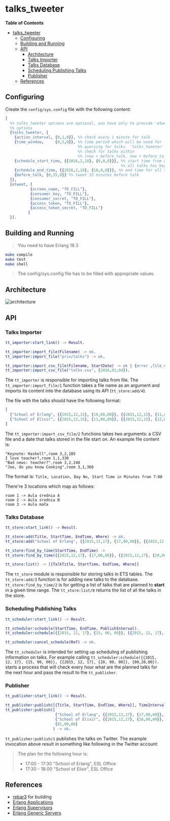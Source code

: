 # talks_tweeter #

<!-- markdown-toc start - Don't edit this section. Run M-x markdown-toc-generate-toc again -->
**Table of Contents**

- [talks_tweeter](#talkstweeter)
    - [Configuring](#configuring)
    - [Building and Running](#building-and-running)
    - [API](#api)
        - [Architecture](#architecture)
        - [Talks Importer](#talks-importer)
        - [Talks Database](#talks-database)
        - [Scheduling Publishing Talks](#scheduling-publishing-talks)
        - [Publisher](#publisher)
    - [References](#references)

<!-- markdown-toc end -->


## Configuring ##

Create the `config/sys.config` file with the following content:

```erlang
[
  %% talks_tweeter options are optional, you have only to provide 'etweet'
  %% options
  {talks_tweeter, [
    {action_interval, {0,1,0}}, %% check every 1 minute for talk
    {time_window,     {0,5,0}}, %% time period which will be used for
                                %% querying for talks. 'talks_tweeter' will
                                %% check for talks within
                                %% (now + before_talk, now + before_talk + time_window) minutes
    {schedule_start_time, {{2016,2,18}, {6,0,0}}}, %% start time from which
                                                   %% all talks has begin
    {schedule_end_time, {{2016,2,19}, {18,0,0}}}, %% end time for all talks
    {before_talk, {0,15,0}} %% tweet 15 minutes before talk
  ]},
  {etweet, [
           {screen_name, "TO_FILL"},
           {consumer_key, "TO_FILL"},
           {consumer_secret, "TO_FILL"},
           {access_token, "TO_FILL"},
           {access_token_secret, "TO_FILL"}
          ]
  }].
```

## Building and Running ##

> You need to have Erlang 18.3

```bash
make compile
make test
make shell
```

> The config/sys.config file has to be filled with appropriate values.

## Architecture ##

![architecture](https://docs.google.com/drawings/d/1Tg9J9MGxVXwA0_3NdQ4FWo9yQ3XYL78aljEgNRK3Yu4/pub?w=960&h=720)

## API ##

### Talks Importer ###

```erlang
tt_importer:start_link() -> Result.

tt_importer:import_file(Filename) -> ok.
tt_importer:import_file("priv/talks") -> ok.

tt_importer:import_csv_file(Filename, StartDate) -> ok | {error ,file_not_exists}.
tt_importer:import_csv_file("talks.csv", {2016,02,04}).

```

The `tt_importer` is responsible for importing talks from file. The `tt_importer:import_file/1` function takes a file name as an argument and imports its content into the database using its API (`tt_store:add/4`).

The file with the talks should have the following format:
```erlang
[
  {"School of Erlang", {{2015,12,15}, {10,00,00}}, {{2015,12,15}, {11,00,00}}, "ESL Office"},
  {"School of Elixir", {{2015,12,15}, {11,00,00}}, {{2015,12,15}, {12,00,00}}, "ESL Office"}
]
```

The `tt_importer:import_csv_file/2` functions takes two arguments: a CSV file and a date that talks stored in the file start on. An example file content is:

```csv
"Keynote: Haskell",room 3,2,185
I love teacher?,room 1,1,330
"Bad news: teacher?",room 3,2,240
"Joe, do you know Cooking",room 3,1,360
```

The format is: 
`Title, Location, Day No, Start Time in Minutes from 7:00`

There're 3 locations which map as follows:
```
room 1 -> Aula średnia A
room 2 -> Aula średnia B
room 3 -> Aula mała
```

### Talks Database ###

```erlang
tt_store:start_link() -> Result.

tt_store:add(Title, StartTime, EndTime, Where) -> ok.
tt_store:add("School of Erlang", {{2015,12,17}, {17,00,00}}, {{2015,12,17}, {19,00,00}}) -> ok.

tt_store:find_by_time(StartTime, EndTime) -> 
tt_store:find_by_time({{2015,12,17}, {17,00,00}}, {{2015,12,17}, {20,00,00}}) -> [{TalkTitle, StartTime, EndTime, Where}]

tt_store:list() -> [{TalkTitle, StartTime, EndTime, Where}]
```

The `tt_store` module is responsible for storing talks in ETS tables. The `tt_store:add/3` function is for adding new talks to the database. `tt_store:find_by_time/2` is for getting a list of talks that are planned to **start** in a given time range. The `tt_store:list/0` returns the list of all the talks in the store.

### Scheduling Publishing Talks ###


```erlang
tt_scheduler:start_link() -> Result.

tt_scheduler:schedule(StartTime, EndTime, PublishInterval).
tt_scheduler:schedule({{2015, 12, 17}, {15, 00, 00}}, {{2015, 12, 17}, {20, 00, 00}}, {01,00,00}) -> Ref.

tt_scheduler:cancel_schedule(Ref) -> ok.
```

The `tt_scheduler` is intended for setting up scheduling of publishing information on talks. For example calling `tt_scheduler:schedule({{2015, 12, 17}, {15, 00, 00}}, {{2015, 12, 17}, {20, 00, 00}}, {00,20,00}).` starts a process that will check every hour what are the planned talks for the next hour and pass the result to the `tt_publisher`.

### Publisher ###

```erlang
tt_publisher:start_link() -> Result.

tt_publisher:publish([{Title, StartTime, EndTime, Where}], TimeInterval) -> ok
tt_publisher:publish([
                      {"School of Erlang", {{2015,12,17}, {17,00,00}}, {{2015,12,17}, {17,30,00}}, "ESL Office"}
                      {"School of Elixir", {{2015,12,17}, {18,00,00}}, {{2015,12,17}, {18,30,00}}, "ESL Office"},
                      {01,00,00}
                     ) -> ok.
```

`tt_publisher:publish/1` publishes the talks on Twitter. The example invocation above result in something like following in the Twitter account:

> The plan for the following hour is:
> * 17:00 - 17:30 "School of Erlang", ESL Office
> * 17:30 - 18:00 "School of Elixir", ESL Office

## References ##

* [rebar3](https://www.rebar3.org/) for building
* [Erlang Applications](http://www.erlang.org/doc/design_principles/applications.html)
* [Erlang Supervisors](http://www.erlang.org/doc/design_principles/sup_princ.html)
* [Erlang Generic Servers](http://www.erlang.org/doc/design_principles/gen_server_concepts.html)
